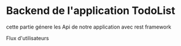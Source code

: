 # Backend de l'application TodoList
cette partie génere les Api de notre application avec rest framework

Flux d'utilisateurs



